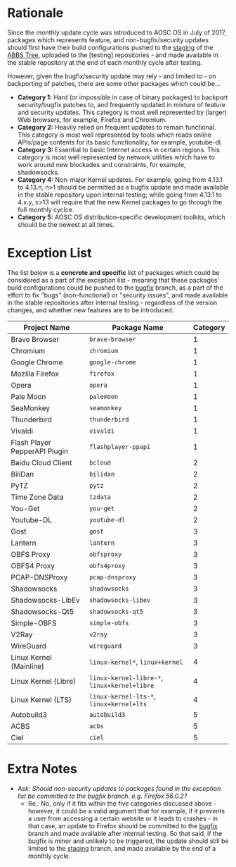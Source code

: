 <!-- TITLE: Exceptions to the Monthly Update Cycle -->
<!-- SUBTITLE: A Suggested List of Packages to be Updated Immediately and Made Available in Stable Repositories -->

Rationale
==========
Since the monthly update cycle was introduced to AOSC OS in July of 2017, packages which represents feature, and non-bugfix/security updates should first have their build configurations pushed to the [staging](https://github.com/AOSC-Dev/aosc-os-abbs/tree/staging) of the [ABBS Tree](https://github.com/AOSC-Dev/aosc-os-abbs), uploaded to the [testing] repositories - and made available in the stable repository at the end of each monthly cycle after testing.

However, given the bugfix/security update may rely - and limited to - on backporting of patches, there are some other packages which could be...

- **Category 1:** Hard (or impossible in case of binary packages) to backport security/bugfix patches to, and frequently updated in mixture of feature and security updates. This category is most well represented by (larger) Web browsers, for example, Firefox and Chromium.
- **Category 2:** Heavily relied on frequent updates to remain functional. This category is most well represented by tools which reads online APIs/page contents for its basic functionality, for example, youtube-dl.
- **Category 3:** Essential to basic Internet access in certain regions. This category is most well represented by network utilities which have to work around new blockades and constraints, for example, shadowsocks.
- **Category 4:** Non-major Kernel updates. For example, going from 4.13.1 to 4.13.n, n>1 should be permitted as a bugfix update and made available in the stable repository upon internal testing; while going from 4.13.1 to 4.x.y, x>13 will require that the new Kernel packages to go through the full monthly cyclce.
- **Category 5:** AOSC OS distribution-specific development toolkits, which should be the newest at all times.

Exception List
========
The list below is a **concrete and specific** list of packages which could be considered as a part of the exception list - meaning that these packages' build configurations could be pushed to the [bugfix](https://github.com/AOSC-Dev/aosc-os-abbs/tree/bugfix) branch, as a part of the effort to fix "bugs" (non-functional) or "security issues", and made available in the stable repositories after internal testing - regardless of the version changes, and whether new features are to be introduced.


| Project Name | Package Name | Category |
| ------------------ | -------------------- | ------------ |
| Brave Browser | `brave-browser` | 1 |
| Chromium | `chromium` | 1 |
| Google Chrome | `google-chrome` | 1 |
| Mozilla Firefox  | `firefox` | 1 |
| Opera | `opera` | 1 |
| Pale Moon | `palemoon` | 1 |
| SeaMonkey | `seamonkey` | 1 |
| Thunderbird | `thunderbird` | 1 |
| Vivaldi | `vivaldi` | 1 |
| Flash Player PepperAPI Plugin | `flashplayer-ppapi` | 1 |
| Baidu Cloud Client | `bcloud` | 2 |
| BiliDan | `bilidan` | 2 |
| PyTZ | `pytz` | 2 |
| Time Zone Data | `tzdata` | 2 |
| You-Get | `you-get` | 2 |
| Youtube-DL | `youtube-dl` | 2 |
| Gost | `gost` | 3 |
| Lantern | `lantern` | 3 |
| OBFS Proxy | `obfsproxy` | 3 |
| OBFS4 Proxy | `obfs4proxy` | 3 |
| PCAP-DNSProxy | `pcap-dnsproxy` | 3 |
| Shadowsocks | `shadowsocks` | 3 |
| Shadowsocks-LibEv | `shadowsocks-libev` | 3 |
| Shadowsocks-Qt5 | `shadowsocks-qt5` | 3 |
| Simple-OBFS | `simple-obfs` | 3 |
| V2Ray | `v2ray` | 3 |
| WireGuard | `wireguard` | 3 |
| Linux Kernel (Mainline) | `linux-kernel*`, `linux+kernel` | 4 |
| Linux Kernel (Libre) | `linux-kernel-libre-*`, `linux+kernel+libre` | 4 |
| Linux Kernel (LTS) | `linux-kernel-lts-*`, `linux+kernel+lts` | 4 |
| Autobuild3 | `autobuild3` | 5 |
| ACBS | `acbs` | 5 |
| Ciel | `ciel` | 5 |

Extra Notes
============
- *Ask: Should non-security updates to packages found in the exception list be committed to the bugfix branch. e.g. Firefox 56.0.2?*
	- Re.: No, only if it fits within the five categories discussed above - however, it could be a valid argument that for example, if it prevents a user from accessing a certain website or it leads to crashes - in that case, an update to Firefox should be committed to the [bugfix](https://github.com/AOSC-Dev/aosc-os-abbs/tree/bugfix) branch and made available after internal testing. So that said, if the bugfix is minor and unlikely to be triggered, the update should still be limited to the [staging](https://github.com/AOSC-Dev/aosc-os-abbs/tree/staging) branch, and made available by the end of a monthly cycle.